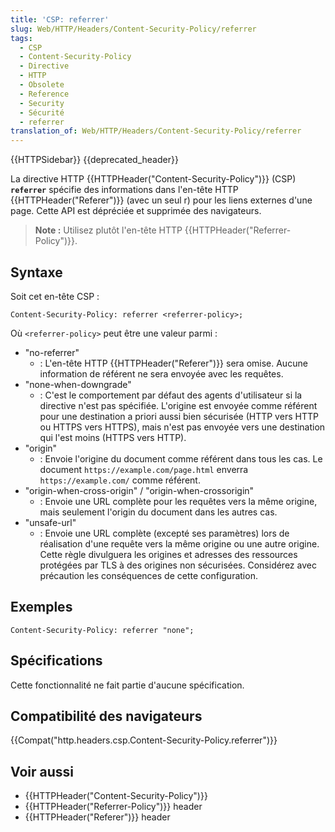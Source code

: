 ```yaml
---
title: 'CSP: referrer'
slug: Web/HTTP/Headers/Content-Security-Policy/referrer
tags:
  - CSP
  - Content-Security-Policy
  - Directive
  - HTTP
  - Obsolete
  - Reference
  - Security
  - Sécurité
  - referrer
translation_of: Web/HTTP/Headers/Content-Security-Policy/referrer
---
```

{{HTTPSidebar}} {{deprecated_header}}

La directive HTTP {{HTTPHeader("Content-Security-Policy")}} (CSP) **`referrer`** spécifie des informations dans l'en-tête HTTP {{HTTPHeader("Referer")}} (avec un seul r) pour les liens externes d'une page. Cette API est dépréciée et supprimée des navigateurs.

> **Note :** Utilisez plutôt l'en-tête HTTP {{HTTPHeader("Referrer-Policy")}}.

## Syntaxe

Soit cet en-tête CSP :

    Content-Security-Policy: referrer <referrer-policy>;

Où `<referrer-policy>` peut être une valeur parmi :

- "no-referrer"
  - : L'en-tête HTTP {{HTTPHeader("Referer")}} sera omise. Aucune information de référent ne sera envoyée avec les requêtes.
- "none-when-downgrade"
  - : C'est le comportement par défaut des agents d'utilisateur si la directive n'est pas spécifiée. L'origine est envoyée comme référent pour une destination a priori aussi bien sécurisée (HTTP vers HTTP ou HTTPS vers HTTPS), mais n'est pas envoyée vers une destination qui l'est moins (HTTPS vers HTTP).
- "origin"
  - : Envoie l'origine du document comme référent dans tous les cas.
    Le document `https://example.com/page.html` enverra `https://example.com/` comme référent.
- "origin-when-cross-origin" / "origin-when-crossorigin"
  - : Envoie une URL complète pour les requêtes vers la même origine, mais seulement l'origin du document dans les autres cas.
- "unsafe-url"
  - : Envoie une URL complète (excepté ses paramètres) lors de réalisation d'une requête vers la même origine ou une autre origine. Cette règle divulguera les origines et adresses des ressources protégées par TLS à des origines non sécurisées. Considérez avec précaution les conséquences de cette configuration.

## Exemples

    Content-Security-Policy: referrer "none";

## Spécifications

Cette fonctionnalité ne fait partie d'aucune spécification.

## Compatibilité des navigateurs

{{Compat("http.headers.csp.Content-Security-Policy.referrer")}}

## Voir aussi

- {{HTTPHeader("Content-Security-Policy")}}
- {{HTTPHeader("Referrer-Policy")}} header
- {{HTTPHeader("Referer")}} header
